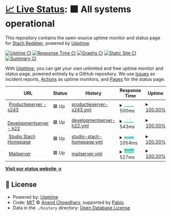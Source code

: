 # [📈 Live Status](https://demo.upptime.js.org): <!--live status--> **🟩 All systems operational**

This repository contains the open-source uptime monitor and status page for [Stach Redeker](www.stachredeker.nl), powered by [Upptime](https://github.com/upptime/upptime).

[![Uptime CI](https://github.com/StachRedeker/uptime/workflows/Uptime%20CI/badge.svg)](https://github.com/StachRedeker/uptime/actions?query=workflow%3A%22Uptime+CI%22)
[![Response Time CI](https://github.com/StachRedeker/uptime/workflows/Response%20Time%20CI/badge.svg)](https://github.com/StachRedeker/uptime/actions?query=workflow%3A%22Response+Time+CI%22)
[![Graphs CI](https://github.com/StachRedeker/uptime/workflows/Graphs%20CI/badge.svg)](https://github.com/StachRedeker/uptime/actions?query=workflow%3A%22Graphs+CI%22)
[![Static Site CI](https://github.com/StachRedeker/uptime/workflows/Static%20Site%20CI/badge.svg)](https://github.com/StachRedeker/uptime/actions?query=workflow%3A%22Static+Site+CI%22)
[![Summary CI](https://github.com/StachRedeker/uptime/workflows/Summary%20CI/badge.svg)](https://github.com/StachRedeker/uptime/actions?query=workflow%3A%22Summary+CI%22)

With [Upptime](https://upptime.js.org), you can get your own unlimited and free uptime monitor and status page, powered entirely by a GitHub repository. We use [Issues](https://github.com/StachRedeker/uptime/issues) as incident reports, [Actions](https://github.com/StachRedeker/uptime/actions) as uptime monitors, and [Pages](https://demo.upptime.js.org) for the status page.

<!--start: status pages-->
<!-- This summary is generated by Upptime (https://github.com/upptime/upptime) -->
<!-- Do not edit this manually, your changes will be overwritten -->
<!-- prettier-ignore -->
| URL | Status | History | Response Time | Uptime |
| --- | ------ | ------- | ------------- | ------ |
| <img alt="" src="https://icons.duckduckgo.com/ip3/s243.webhostingserver.nl.ico" height="13"> [Productieserver - s243](https://s243.webhostingserver.nl) | 🟩 Up | [productieserver-s243.yml](https://github.com/StachRedeker/uptime/commits/HEAD/history/productieserver-s243.yml) | <details><summary><img alt="Response time graph" src="./graphs/productieserver-s243/response-time-week.png" height="20"> 500ms</summary><br><a href="https://status.studiostach.nl/history/productieserver-s243"><img alt="Response time 495" src="https://img.shields.io/endpoint?url=https%3A%2F%2Fraw.githubusercontent.com%2FStachRedeker%2Fuptime%2FHEAD%2Fapi%2Fproductieserver-s243%2Fresponse-time.json"></a><br><a href="https://status.studiostach.nl/history/productieserver-s243"><img alt="24-hour response time 504" src="https://img.shields.io/endpoint?url=https%3A%2F%2Fraw.githubusercontent.com%2FStachRedeker%2Fuptime%2FHEAD%2Fapi%2Fproductieserver-s243%2Fresponse-time-day.json"></a><br><a href="https://status.studiostach.nl/history/productieserver-s243"><img alt="7-day response time 500" src="https://img.shields.io/endpoint?url=https%3A%2F%2Fraw.githubusercontent.com%2FStachRedeker%2Fuptime%2FHEAD%2Fapi%2Fproductieserver-s243%2Fresponse-time-week.json"></a><br><a href="https://status.studiostach.nl/history/productieserver-s243"><img alt="30-day response time 495" src="https://img.shields.io/endpoint?url=https%3A%2F%2Fraw.githubusercontent.com%2FStachRedeker%2Fuptime%2FHEAD%2Fapi%2Fproductieserver-s243%2Fresponse-time-month.json"></a><br><a href="https://status.studiostach.nl/history/productieserver-s243"><img alt="1-year response time 495" src="https://img.shields.io/endpoint?url=https%3A%2F%2Fraw.githubusercontent.com%2FStachRedeker%2Fuptime%2FHEAD%2Fapi%2Fproductieserver-s243%2Fresponse-time-year.json"></a></details> | <details><summary><a href="https://status.studiostach.nl/history/productieserver-s243">100.00%</a></summary><a href="https://status.studiostach.nl/history/productieserver-s243"><img alt="All-time uptime 100.00%" src="https://img.shields.io/endpoint?url=https%3A%2F%2Fraw.githubusercontent.com%2FStachRedeker%2Fuptime%2FHEAD%2Fapi%2Fproductieserver-s243%2Fuptime.json"></a><br><a href="https://status.studiostach.nl/history/productieserver-s243"><img alt="24-hour uptime 100.00%" src="https://img.shields.io/endpoint?url=https%3A%2F%2Fraw.githubusercontent.com%2FStachRedeker%2Fuptime%2FHEAD%2Fapi%2Fproductieserver-s243%2Fuptime-day.json"></a><br><a href="https://status.studiostach.nl/history/productieserver-s243"><img alt="7-day uptime 100.00%" src="https://img.shields.io/endpoint?url=https%3A%2F%2Fraw.githubusercontent.com%2FStachRedeker%2Fuptime%2FHEAD%2Fapi%2Fproductieserver-s243%2Fuptime-week.json"></a><br><a href="https://status.studiostach.nl/history/productieserver-s243"><img alt="30-day uptime 100.00%" src="https://img.shields.io/endpoint?url=https%3A%2F%2Fraw.githubusercontent.com%2FStachRedeker%2Fuptime%2FHEAD%2Fapi%2Fproductieserver-s243%2Fuptime-month.json"></a><br><a href="https://status.studiostach.nl/history/productieserver-s243"><img alt="1-year uptime 100.00%" src="https://img.shields.io/endpoint?url=https%3A%2F%2Fraw.githubusercontent.com%2FStachRedeker%2Fuptime%2FHEAD%2Fapi%2Fproductieserver-s243%2Fuptime-year.json"></a></details>
| <img alt="" src="https://icons.duckduckgo.com/ip3/h22.mijn.host.ico" height="13"> [Developmentserver - h22](https://h22.mijn.host) | 🟩 Up | [developmentserver-h22.yml](https://github.com/StachRedeker/uptime/commits/HEAD/history/developmentserver-h22.yml) | <details><summary><img alt="Response time graph" src="./graphs/developmentserver-h22/response-time-week.png" height="20"> 543ms</summary><br><a href="https://status.studiostach.nl/history/developmentserver-h22"><img alt="Response time 546" src="https://img.shields.io/endpoint?url=https%3A%2F%2Fraw.githubusercontent.com%2FStachRedeker%2Fuptime%2FHEAD%2Fapi%2Fdevelopmentserver-h22%2Fresponse-time.json"></a><br><a href="https://status.studiostach.nl/history/developmentserver-h22"><img alt="24-hour response time 512" src="https://img.shields.io/endpoint?url=https%3A%2F%2Fraw.githubusercontent.com%2FStachRedeker%2Fuptime%2FHEAD%2Fapi%2Fdevelopmentserver-h22%2Fresponse-time-day.json"></a><br><a href="https://status.studiostach.nl/history/developmentserver-h22"><img alt="7-day response time 543" src="https://img.shields.io/endpoint?url=https%3A%2F%2Fraw.githubusercontent.com%2FStachRedeker%2Fuptime%2FHEAD%2Fapi%2Fdevelopmentserver-h22%2Fresponse-time-week.json"></a><br><a href="https://status.studiostach.nl/history/developmentserver-h22"><img alt="30-day response time 546" src="https://img.shields.io/endpoint?url=https%3A%2F%2Fraw.githubusercontent.com%2FStachRedeker%2Fuptime%2FHEAD%2Fapi%2Fdevelopmentserver-h22%2Fresponse-time-month.json"></a><br><a href="https://status.studiostach.nl/history/developmentserver-h22"><img alt="1-year response time 546" src="https://img.shields.io/endpoint?url=https%3A%2F%2Fraw.githubusercontent.com%2FStachRedeker%2Fuptime%2FHEAD%2Fapi%2Fdevelopmentserver-h22%2Fresponse-time-year.json"></a></details> | <details><summary><a href="https://status.studiostach.nl/history/developmentserver-h22">100.00%</a></summary><a href="https://status.studiostach.nl/history/developmentserver-h22"><img alt="All-time uptime 100.00%" src="https://img.shields.io/endpoint?url=https%3A%2F%2Fraw.githubusercontent.com%2FStachRedeker%2Fuptime%2FHEAD%2Fapi%2Fdevelopmentserver-h22%2Fuptime.json"></a><br><a href="https://status.studiostach.nl/history/developmentserver-h22"><img alt="24-hour uptime 100.00%" src="https://img.shields.io/endpoint?url=https%3A%2F%2Fraw.githubusercontent.com%2FStachRedeker%2Fuptime%2FHEAD%2Fapi%2Fdevelopmentserver-h22%2Fuptime-day.json"></a><br><a href="https://status.studiostach.nl/history/developmentserver-h22"><img alt="7-day uptime 100.00%" src="https://img.shields.io/endpoint?url=https%3A%2F%2Fraw.githubusercontent.com%2FStachRedeker%2Fuptime%2FHEAD%2Fapi%2Fdevelopmentserver-h22%2Fuptime-week.json"></a><br><a href="https://status.studiostach.nl/history/developmentserver-h22"><img alt="30-day uptime 100.00%" src="https://img.shields.io/endpoint?url=https%3A%2F%2Fraw.githubusercontent.com%2FStachRedeker%2Fuptime%2FHEAD%2Fapi%2Fdevelopmentserver-h22%2Fuptime-month.json"></a><br><a href="https://status.studiostach.nl/history/developmentserver-h22"><img alt="1-year uptime 100.00%" src="https://img.shields.io/endpoint?url=https%3A%2F%2Fraw.githubusercontent.com%2FStachRedeker%2Fuptime%2FHEAD%2Fapi%2Fdevelopmentserver-h22%2Fuptime-year.json"></a></details>
| <img alt="" src="https://icons.duckduckgo.com/ip3/www.studiostach.nl.ico" height="13"> [Studio Stach Homepage](https://www.studiostach.nl/) | 🟩 Up | [studio-stach-homepage.yml](https://github.com/StachRedeker/uptime/commits/HEAD/history/studio-stach-homepage.yml) | <details><summary><img alt="Response time graph" src="./graphs/studio-stach-homepage/response-time-week.png" height="20"> 1054ms</summary><br><a href="https://status.studiostach.nl/history/studio-stach-homepage"><img alt="Response time 1037" src="https://img.shields.io/endpoint?url=https%3A%2F%2Fraw.githubusercontent.com%2FStachRedeker%2Fuptime%2FHEAD%2Fapi%2Fstudio-stach-homepage%2Fresponse-time.json"></a><br><a href="https://status.studiostach.nl/history/studio-stach-homepage"><img alt="24-hour response time 1065" src="https://img.shields.io/endpoint?url=https%3A%2F%2Fraw.githubusercontent.com%2FStachRedeker%2Fuptime%2FHEAD%2Fapi%2Fstudio-stach-homepage%2Fresponse-time-day.json"></a><br><a href="https://status.studiostach.nl/history/studio-stach-homepage"><img alt="7-day response time 1054" src="https://img.shields.io/endpoint?url=https%3A%2F%2Fraw.githubusercontent.com%2FStachRedeker%2Fuptime%2FHEAD%2Fapi%2Fstudio-stach-homepage%2Fresponse-time-week.json"></a><br><a href="https://status.studiostach.nl/history/studio-stach-homepage"><img alt="30-day response time 1037" src="https://img.shields.io/endpoint?url=https%3A%2F%2Fraw.githubusercontent.com%2FStachRedeker%2Fuptime%2FHEAD%2Fapi%2Fstudio-stach-homepage%2Fresponse-time-month.json"></a><br><a href="https://status.studiostach.nl/history/studio-stach-homepage"><img alt="1-year response time 1037" src="https://img.shields.io/endpoint?url=https%3A%2F%2Fraw.githubusercontent.com%2FStachRedeker%2Fuptime%2FHEAD%2Fapi%2Fstudio-stach-homepage%2Fresponse-time-year.json"></a></details> | <details><summary><a href="https://status.studiostach.nl/history/studio-stach-homepage">100.00%</a></summary><a href="https://status.studiostach.nl/history/studio-stach-homepage"><img alt="All-time uptime 100.00%" src="https://img.shields.io/endpoint?url=https%3A%2F%2Fraw.githubusercontent.com%2FStachRedeker%2Fuptime%2FHEAD%2Fapi%2Fstudio-stach-homepage%2Fuptime.json"></a><br><a href="https://status.studiostach.nl/history/studio-stach-homepage"><img alt="24-hour uptime 100.00%" src="https://img.shields.io/endpoint?url=https%3A%2F%2Fraw.githubusercontent.com%2FStachRedeker%2Fuptime%2FHEAD%2Fapi%2Fstudio-stach-homepage%2Fuptime-day.json"></a><br><a href="https://status.studiostach.nl/history/studio-stach-homepage"><img alt="7-day uptime 100.00%" src="https://img.shields.io/endpoint?url=https%3A%2F%2Fraw.githubusercontent.com%2FStachRedeker%2Fuptime%2FHEAD%2Fapi%2Fstudio-stach-homepage%2Fuptime-week.json"></a><br><a href="https://status.studiostach.nl/history/studio-stach-homepage"><img alt="30-day uptime 100.00%" src="https://img.shields.io/endpoint?url=https%3A%2F%2Fraw.githubusercontent.com%2FStachRedeker%2Fuptime%2FHEAD%2Fapi%2Fstudio-stach-homepage%2Fuptime-month.json"></a><br><a href="https://status.studiostach.nl/history/studio-stach-homepage"><img alt="1-year uptime 100.00%" src="https://img.shields.io/endpoint?url=https%3A%2F%2Fraw.githubusercontent.com%2FStachRedeker%2Fuptime%2FHEAD%2Fapi%2Fstudio-stach-homepage%2Fuptime-year.json"></a></details>
| <img alt="" src="https://icons.duckduckgo.com/ip3/mail.antagonist.nl.ico" height="13"> [Mailserver](https://mail.antagonist.nl/) | 🟩 Up | [mailserver.yml](https://github.com/StachRedeker/uptime/commits/HEAD/history/mailserver.yml) | <details><summary><img alt="Response time graph" src="./graphs/mailserver/response-time-week.png" height="20"> 527ms</summary><br><a href="https://status.studiostach.nl/history/mailserver"><img alt="Response time 523" src="https://img.shields.io/endpoint?url=https%3A%2F%2Fraw.githubusercontent.com%2FStachRedeker%2Fuptime%2FHEAD%2Fapi%2Fmailserver%2Fresponse-time.json"></a><br><a href="https://status.studiostach.nl/history/mailserver"><img alt="24-hour response time 529" src="https://img.shields.io/endpoint?url=https%3A%2F%2Fraw.githubusercontent.com%2FStachRedeker%2Fuptime%2FHEAD%2Fapi%2Fmailserver%2Fresponse-time-day.json"></a><br><a href="https://status.studiostach.nl/history/mailserver"><img alt="7-day response time 527" src="https://img.shields.io/endpoint?url=https%3A%2F%2Fraw.githubusercontent.com%2FStachRedeker%2Fuptime%2FHEAD%2Fapi%2Fmailserver%2Fresponse-time-week.json"></a><br><a href="https://status.studiostach.nl/history/mailserver"><img alt="30-day response time 523" src="https://img.shields.io/endpoint?url=https%3A%2F%2Fraw.githubusercontent.com%2FStachRedeker%2Fuptime%2FHEAD%2Fapi%2Fmailserver%2Fresponse-time-month.json"></a><br><a href="https://status.studiostach.nl/history/mailserver"><img alt="1-year response time 523" src="https://img.shields.io/endpoint?url=https%3A%2F%2Fraw.githubusercontent.com%2FStachRedeker%2Fuptime%2FHEAD%2Fapi%2Fmailserver%2Fresponse-time-year.json"></a></details> | <details><summary><a href="https://status.studiostach.nl/history/mailserver">100.00%</a></summary><a href="https://status.studiostach.nl/history/mailserver"><img alt="All-time uptime 100.00%" src="https://img.shields.io/endpoint?url=https%3A%2F%2Fraw.githubusercontent.com%2FStachRedeker%2Fuptime%2FHEAD%2Fapi%2Fmailserver%2Fuptime.json"></a><br><a href="https://status.studiostach.nl/history/mailserver"><img alt="24-hour uptime 100.00%" src="https://img.shields.io/endpoint?url=https%3A%2F%2Fraw.githubusercontent.com%2FStachRedeker%2Fuptime%2FHEAD%2Fapi%2Fmailserver%2Fuptime-day.json"></a><br><a href="https://status.studiostach.nl/history/mailserver"><img alt="7-day uptime 100.00%" src="https://img.shields.io/endpoint?url=https%3A%2F%2Fraw.githubusercontent.com%2FStachRedeker%2Fuptime%2FHEAD%2Fapi%2Fmailserver%2Fuptime-week.json"></a><br><a href="https://status.studiostach.nl/history/mailserver"><img alt="30-day uptime 100.00%" src="https://img.shields.io/endpoint?url=https%3A%2F%2Fraw.githubusercontent.com%2FStachRedeker%2Fuptime%2FHEAD%2Fapi%2Fmailserver%2Fuptime-month.json"></a><br><a href="https://status.studiostach.nl/history/mailserver"><img alt="1-year uptime 100.00%" src="https://img.shields.io/endpoint?url=https%3A%2F%2Fraw.githubusercontent.com%2FStachRedeker%2Fuptime%2FHEAD%2Fapi%2Fmailserver%2Fuptime-year.json"></a></details>

<!--end: status pages-->

[**Visit our status website →**](https://demo.upptime.js.org)

## 📄 License

- Powered by: [Upptime](https://github.com/upptime/upptime)
- Code: [MIT](./LICENSE) © [Anand Chowdhary](https://anandchowdhary.com), supported by [Pabio](https://pabio.com)
- Data in the `./history` directory: [Open Database License](https://opendatacommons.org/licenses/odbl/1-0/)
